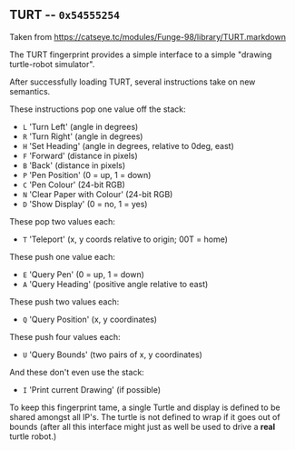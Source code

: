 ## TURT -- `0x54555254`

Taken from https://catseye.tc/modules/Funge-98/library/TURT.markdown

The TURT fingerprint provides a simple interface to a simple "drawing
turtle-robot simulator".

After successfully loading TURT, several instructions take on new
semantics.

These instructions pop one value off the stack:

- `L` 'Turn Left' (angle in degrees)
- `R` 'Turn Right' (angle in degrees)
- `H` 'Set Heading' (angle in degrees, relative to 0deg, east)
- `F` 'Forward' (distance in pixels)
- `B` 'Back' (distance in pixels)
- `P` 'Pen Position' (0 = up, 1 = down)
- `C` 'Pen Colour' (24-bit RGB)
- `N` 'Clear Paper with Colour' (24-bit RGB)
- `D` 'Show Display' (0 = no, 1 = yes)

These pop two values each:

- `T` 'Teleport' (x, y coords relative to origin; 00T = home)

These push one value each:

- `E` 'Query Pen' (0 = up, 1 = down)
- `A` 'Query Heading' (positive angle relative to east)

These push two values each:

- `Q` 'Query Position' (x, y coordinates)

These push four values each:

- `U` 'Query Bounds' (two pairs of x, y coordinates)

And these don't even use the stack:

- `I` 'Print current Drawing' (if possible)

To keep this fingerprint tame, a single Turtle and display is defined to
be shared amongst all IP's. The turtle is not defined to wrap if it goes
out of bounds (after all this interface might just as well be used to
drive a **real** turtle robot.)
